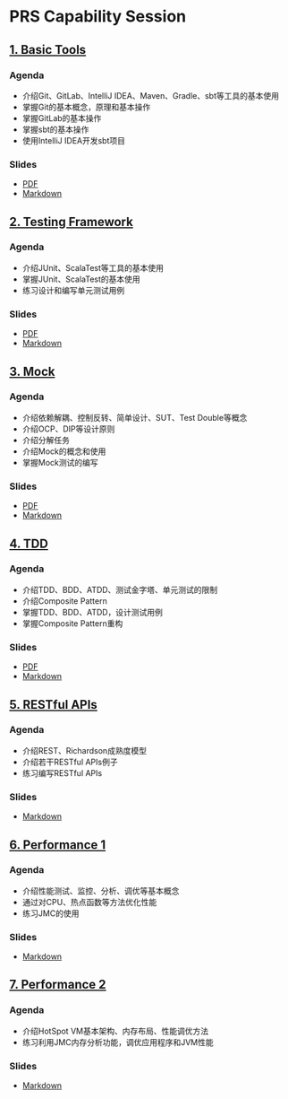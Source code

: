 # PRS Capability Session

## [1. Basic Tools](1-basic-tools)

### Agenda

- 介绍Git、GitLab、IntelliJ IDEA、Maven、Gradle、sbt等工具的基本使用
- 掌握Git的基本概念，原理和基本操作
- 掌握GitLab的基本操作
- 掌握sbt的基本操作
- 使用IntelliJ IDEA开发sbt项目

### Slides

- [PDF](.slides/huawei-basic-tools.pdf)
- [Markdown](.slides/huawei-basic-tools.md)

## [2. Testing Framework](2-testing-framework)

### Agenda

- 介绍JUnit、ScalaTest等工具的基本使用
- 掌握JUnit、ScalaTest的基本使用
- 练习设计和编写单元测试用例

### Slides

- [PDF](.slides/huawei-testing-framework.pdf)
- [Markdown](.slides/huawei-testing-framework.md)

## [3. Mock](3-mock)

### Agenda

- 介绍依赖解耦、控制反转、简单设计、SUT、Test Double等概念
- 介绍OCP、DIP等设计原则
- 介绍分解任务
- 介绍Mock的概念和使用
- 掌握Mock测试的编写

### Slides

- [PDF](.slides/huawei-mock.pdf)
- [Markdown](.slides/huawei-mock.md)

## [4. TDD](4-tdd)

### Agenda

- 介绍TDD、BDD、ATDD、测试金字塔、单元测试的限制
- 介绍Composite Pattern
- 掌握TDD、BDD、ATDD，设计测试用例
- 掌握Composite Pattern重构

### Slides

- [PDF](.slides/huawei-tdd.pdf)
- [Markdown](.slides/huawei-tdd.md)

## [5. RESTful APIs](5-restful-apis)

### Agenda

- 介绍REST、Richardson成熟度模型
- 介绍若干RESTful APIs例子
- 练习编写RESTful APIs

### Slides

- [Markdown](.slides/huawei-restful-apis.md)

## [6. Performance 1](6-performance-1)

### Agenda

- 介绍性能测试、监控、分析、调优等基本概念
- 通过对CPU、热点函数等方法优化性能
- 练习JMC的使用

### Slides

- [Markdown](.slides/huawei-performance-1.md)

## [7. Performance 2](7-performance-2)

### Agenda

- 介绍HotSpot VM基本架构、内存布局、性能调优方法
- 练习利用JMC内存分析功能，调优应用程序和JVM性能

### Slides

- [Markdown](.slides/huawei-performance-2.md)
